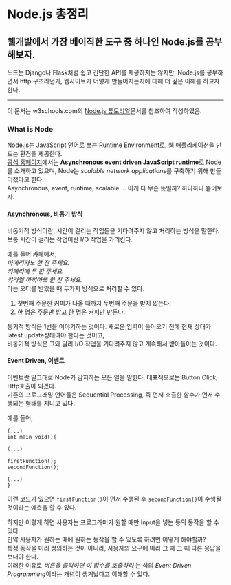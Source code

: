 Node.js 총정리  
==============

웹개발에서 가장 베이직한 도구 중 하나인 Node.js를 공부해보자.  
--------------

노드는 Django나 Flask처럼 쉽고 간단한 API를 제공하지는 않지만, Node.js를 공부하면서 http 구조라던가, 웹사이트가 어떻게 만들어지는지에 대해 더 깊은 이해를 하고자 한다.  

---

이 문서는 w3schools.com의 [Node.js 튜토리얼](https://www.w3schools.com/nodejs/)문서를 참조하여 작성하였음.  


### What is Node  

Node.js는 JavaScript 언어로 쓰는 Runtime Environment로, 웹 애플리케이션을 만드는 환경을 제공한다.  
[공식 홈페이지](https://nodejs.org/en/about/)에서는 **Asynchronous event driven JavaScript runtime**로 Node를 소개하고 있으며, Node는 *scalable network applications*를 구축하기 위해 만들어졌다고 한다.  
Asynchronous, event, runtime, scalable ... 이게 다 무슨 뜻일까? 하나하나 뜯어보자.  

#### Asynchronous, 비동기 방식
  
비동기적 방식이란, 시간이 걸리는 작업들을 기다려주지 않고 처리하는 방식을 말한다.  
보통 시간이 걸리는 작업이란 I/O 작업을 가리킨다.  
  
예를 들어 카페에서,  
*아메리카노 한 잔 주세요.*  
*카페라떼 두 잔 주세요.*  
*캬라멜 마끼아또 한 잔 주세요.*  
라는 오더를 받았을 때 두가지 방식으로 처리할 수 있다.  
  
1. 첫번째 주문한 커피가 나올 때까지 두번째 주문을 받지 않는다.  
1. 한 명은 주문만 받고 한 명은 커피만 만든다.
  
동기적 방식은 1번을 이야기하는 것이다. 새로운 입력이 들어오기 전에 현재 상태가 latest update상태여야 한다는 것이고,  
비동기적 방식은 그와 달리 I/O 작업을 기다려주지 않고 계속해서 받아들이는 것이다.  
  
#### Event Driven, 이벤트
  
이벤트란 말그대로 Node가 감지하는 모든 일을 말한다. 대표적으로는 Button Click, Http호출이 되겠다.   
기존의 프로그래밍 언어들은 Sequential Processing, 즉 먼저 호출한 함수가 먼저 수행되는 형태를 지니고 있다.  
  
예를 들어,  
```
(...)
int main void(){

(...)

firstFunction();
secondFunction();

(...)
}
```
이런 코드가 있으면 `firstFunction()`이 먼저 수행된 후 `secondFunction()`이 수행될 것이라는 예측을 할 수 있다.  
  
하지만 이렇게 하면 사용자는 프로그래머가 원할 때만 Input을 넣는 등의 동작을 할 수 있다.  
만약 사용자가 원하는 때에 원하는 동작을 할 수 있도록 하려면 어떻게 해야할까?    
특정 동작을 미리 정의하는 것이 아니라, 사용자의 요구에 따라 그 때 그 때 다른 응답을 보내야 한다.  
이러한 이유로 *버튼을 클릭하면 이 함수를 호출하라* 는 식의 *Event Driven Programming*이라는 개념이 생겨났다고 이해할 수 있다.  


